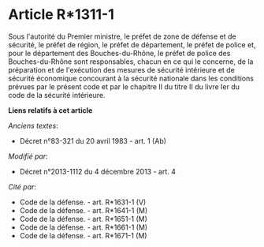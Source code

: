 # Article R*1311-1

Sous l'autorité du Premier ministre, le préfet de zone de défense et de sécurité, le préfet de région, le préfet de
département, le préfet de police et, pour le département des Bouches-du-Rhône, le préfet de police des Bouches-du-Rhône sont
responsables, chacun en ce qui le concerne, de la préparation et de l'exécution des mesures de sécurité intérieure et de
sécurité économique concourant à la sécurité nationale dans les conditions prévues par le présent code et par le chapitre II
du titre II du livre Ier du code de la sécurité intérieure.

**Liens relatifs à cet article**

_Anciens textes_:

  - Décret n°83-321 du 20 avril 1983 - art. 1 (Ab)

_Modifié par_:

  - Décret n°2013-1112 du 4 décembre 2013 - art. 4

_Cité par_:

  - Code de la défense. - art. R*1631-1 (V)
  - Code de la défense. - art. R*1641-1 (M)
  - Code de la défense. - art. R*1651-1 (M)
  - Code de la défense. - art. R*1661-1 (M)
  - Code de la défense. - art. R*1671-1 (M)
